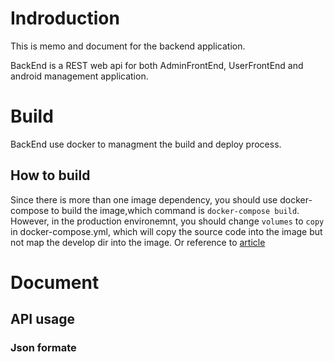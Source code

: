 # Indroduction
This is memo and document for the backend application.

BackEnd is a REST web api for both AdminFrontEnd, UserFrontEnd and android management application.

# Build
BackEnd use docker to managment the build and deploy process.
## How to build
Since there is more than one image dependency, you should use docker-compose to build the image,which command is `docker-compose build`.
However, in the production environemnt, you should change `volumes` to `copy` in docker-compose.yml, which will copy the source code into the image but not map the develop dir into the image. Or reference to [article](http://blog.cloud66.com/from-development-to-production-using-docker-compose-yml-and-cloud-66-service-yml/)

# Document
## API usage
### Json formate